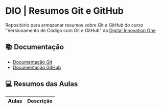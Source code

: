 # DIO | Resumos Git e GitHub

Repositório para armazenar resumos sobre Git e GitHub do curso "Versionamento de Código com Git e GitHub" da [Digital Innovation One](https://www.dio.me/)

## 📚 Documentação
- [Documentação Git](https://git-scm.com/docs)
- [Documentação GitHub](https://docs.github.com/en)

## 💻 Resumos das Aulas

| Aulas | Descrição |
|-------|-----------|